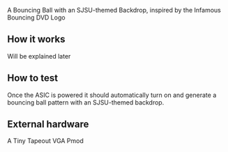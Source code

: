 <!---

This file is used to generate your project datasheet. Please fill in the information below and delete any unused
sections.

You can also include images in this folder and reference them in the markdown. Each image must be less than
512 kb in size, and the combined size of all images must be less than 1 MB.
-->
A Bouncing Ball with an SJSU-themed Backdrop, inspired by the Infamous Bouncing DVD Logo

## How it works
Will be explained later

## How to test
Once the ASIC is powered it should automatically turn on and generate a bouncing ball pattern with an SJSU-themed backdrop.

## External hardware
A Tiny Tapeout VGA Pmod
